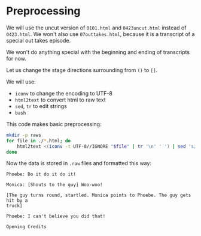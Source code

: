 # Preprocessing

We will use the uncut version of `0101.html` and `0423uncut.html` instead of `0423.html`.
We won't also use `07outtakes.html`, because it is a transcript of a special out takes episode.

We won't do anything special with the beginning and ending of transcripts for now.

Let us change the stage directions surrounding from `()` to `[]`.

We will use:
 - `iconv` to change the encoding to UTF-8
 - `html2text` to convert html to raw text
 - `sed`, `tr` to edit strings
 - `bash`

This code makes basic preprocessing:
```sh
mkdir -p raws
for file in ./*.html; do
    html2text <(iconv -t UTF-8//IGNORE "$file" | tr '\n' ' ') | sed 's/\*//g;s/_//g;s/(/[/g;s/)/]/g;s/</[/g;s/>/]/g;s/^RACH:/Rachel:/;s/^MNCA:/Monica:/;s/^PHOE:/Phoebe:/;s/^CHAN:/Chandler/' > "./raws/${file//html/raw}"
done
```

Now the data is stored in `.raw` files and formatted this way:
```
Phoebe: Do it do it do it!

Monica: [Shouts to the guy] Woo-woo!

[The guy turns round, startled. Monica points to Phoebe. The guy gets hit by a
truck]

Phoebe: I can't believe you did that!

Opening Credits
```
